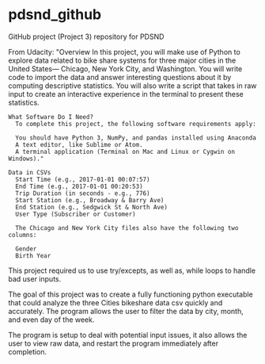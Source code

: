 # pdsnd_github
GitHub project (Project 3) repository for PDSND

From Udacity:
     "Overview
      In this project, you will make use of Python to explore data related to bike share systems for three major cities in the United States—
      Chicago, New York City, and Washington. You will write code to import the data and answer interesting questions about it by computing descriptive statistics. 
      You will also write a script that takes in raw input to create an interactive experience in the terminal to present these statistics.

    What Software Do I Need?
      To complete this project, the following software requirements apply:

      You should have Python 3, NumPy, and pandas installed using Anaconda
      A text editor, like Sublime or Atom.
      A terminal application (Terminal on Mac and Linux or Cygwin on Windows)."
      
    Data in CSVs
      Start Time (e.g., 2017-01-01 00:07:57)
      End Time (e.g., 2017-01-01 00:20:53)
      Trip Duration (in seconds - e.g., 776)
      Start Station (e.g., Broadway & Barry Ave)
      End Station (e.g., Sedgwick St & North Ave)
      User Type (Subscriber or Customer)

      The Chicago and New York City files also have the following two columns:

      Gender
      Birth Year

This project required us to use try/excepts, as well as, while loops to handle bad user inputs.

The goal of this project was to create a fully functioning python executable that could analyze the three Cities bikeshare data csv quickly and accurately.
The program allows the user to filter the data by city, month, and even day of the week. 

The program is setup to deal with potential input issues, it also allows the user to view raw data, and restart the program immediately after completion.

